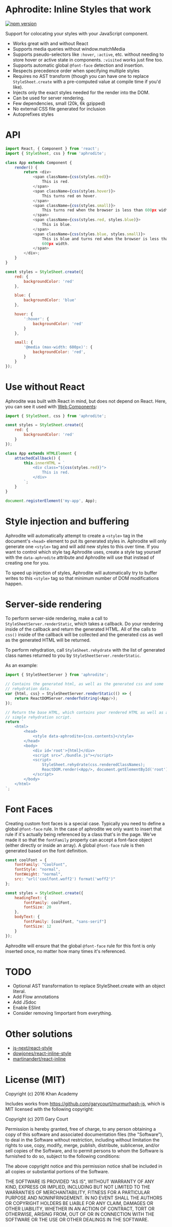 # Aphrodite: Inline Styles that work

[![npm version](https://badge.fury.io/js/aphrodite.svg)](https://badge.fury.io/js/aphrodite)

Support for colocating your styles with your JavaScript component.

- Works great with and without React
- Supports media queries without window.matchMedia
- Supports pseudo-selectors like `:hover`, `:active`, etc. without needing to
  store hover or active state in components. `:visited` works just fine too.
- Supports automatic global `@font-face` detection and insertion.
- Respects precedence order when specifying multiple styles
- Requires no AST transform (though you can have one to replace
  `StyleSheet.create` with a pre-computed value at compile time if you'd like).
- Injects only the exact styles needed for the render into the DOM.
- Can be used for server rendering.
- Few dependencies, small (20k, 6k gzipped)
- No external CSS file generated for inclusion
- Autoprefixes styles

# API

```js
import React, { Component } from 'react';
import { StyleSheet, css } from 'aphrodite';

class App extends Component {
    render() {
        return <div>
            <span className={css(styles.red)}>
                This is red.
            </span>
            <span className={css(styles.hover)}>
                This turns red on hover.
            </span>
            <span className={css(styles.small)}>
                This turns red when the browser is less than 600px width.
            </span>
            <span className={css(styles.red, styles.blue)}>
                This is blue.
            </span>
            <span className={css(styles.blue, styles.small)}>
                This is blue and turns red when the browser is less than
                600px width.
            </span>
        </div>;
    }
}

const styles = StyleSheet.create({
    red: {
        backgroundColor: 'red'
    },

    blue: {
        backgroundColor: 'blue'
    },

    hover: {
        ':hover': {
            backgroundColor: 'red'
        }
    },

    small: {
        '@media (max-width: 600px)': {
            backgroundColor: 'red',
        }
    }
});
```

# Use without React

Aphrodite was built with React in mind, but does not depend on React. Here, you can see it
used with [Web Components][webcomponents]:

```js
import { StyleSheet, css } from 'aphrodite';

const styles = StyleSheet.create({
    red: {
        backgroundColor: 'red'
    }
});

class App extends HTMLElement {
    attachedCallback() {
        this.innerHTML = `
            <div class="${css(styles.red)}">
                This is red.
            </div>
        `;
    }
}

document.registerElement('my-app', App);
```

# Style injection and buffering

Aphrodite will automatically attempt to create a `<style>` tag in the document's `<head>` element to put its generated styles in. Aphrodite will only generate one `<style>` tag and will add new styles to this over time. If you want to control which style tag Aphrodite uses, create a style tag yourself with the `data-aphrodite` attribute and Aphrodite will use that instead of creating one for you.

To speed up injection of styles, Aphrodite will automatically try to buffer writes to this `<style>` tag so that minimum number of DOM modifications happen.

# Server-side rendering

To perform server-side rendering, make a call to `StyleSheetServer.renderStatic`, which takes a callback. Do your rendering inside of the callback and return the generated HTML. All of the calls to `css()` inside of the callback will be collected and the generated css as well as the generated HTML will be returned.

To perform rehydration, call `StyleSheet.rehydrate` with the list of generated class names returned to you by `StyleSheetServer.renderStatic`.

As an example:

```js
import { StyleSheetServer } from 'aphrodite';

// Contains the generated html, as well as the generated css and some
// rehydration data.
var {html, css} = StyleSheetServer.renderStatic(() => {
    return ReactDOMServer.renderToString(<App/>);
});

// Return the base HTML, which contains your rendered HTML as well as a
// simple rehydration script.
return `
    <html>
        <head>
            <style data-aphrodite>{css.contents}</style>
        </head>
        <body>
            <div id='root'>{html}</div>
            <script src="./bundle.js"></script>
            <script>
                StyleSheet.rehydrate(css.renderedClassNames);
                ReactDOM.render(<App/>, document.getElementById('root'));
            </script>
        </body>
    </html>
`;
```

# Font Faces

Creating custom font faces is a special case. Typically you need to define a global `@font-face` rule. In the case of aphrodite we only want to insert that rule if it's actually being referenced by a class that's in the page. We've made it so that the `fontFamily` property can accept a font-face object (either directly or inside an array). A global `@font-face` rule is then generated based on the font definition.

```js
const coolFont = {
    fontFamily: "CoolFont",
    fontStyle: "normal",
    fontWeight: "normal",
    src: "url('coolfont.woff2') format('woff2')"
};

const styles = StyleSheet.create({
    headingText: {
        fontFamily: coolFont,
        fontSize: 20
    },
    bodyText: {
        fontFamily: [coolFont, "sans-serif"]
        fontSize: 12
    }
});
```

Aphrodite will ensure that the global `@font-face` rule for this font is only inserted once, no matter how many times it's referenced.

# TODO

- Optional AST transformation to replace StyleSheet.create with an object
  literal.
- Add Flow annotations
- Add JSdoc
- Enable ESlint
- Consider removing !important from everything.

# Other solutions

- [js-next/react-style](https://github.com/js-next/react-style)
- [dowjones/react-inline-style](https://github.com/dowjones/react-inline-style)
- [martinandert/react-inline](https://github.com/martinandert/react-inline)

# License (MIT)

Copyright (c) 2016 Khan Academy

Includes works from https://github.com/garycourt/murmurhash-js, which is MIT licensed with the following copyright:

Copyright (c) 2011 Gary Court

Permission is hereby granted, free of charge, to any person obtaining a copy of this software and associated documentation files (the "Software"), to deal in the Software without restriction, including without limitation the rights to use, copy, modify, merge, publish, distribute, sublicense, and/or sell copies of the Software, and to permit persons to whom the Software is furnished to do so, subject to the following conditions:

The above copyright notice and this permission notice shall be included in all copies or substantial portions of the Software.

THE SOFTWARE IS PROVIDED "AS IS", WITHOUT WARRANTY OF ANY KIND, EXPRESS OR IMPLIED, INCLUDING BUT NOT LIMITED TO THE WARRANTIES OF MERCHANTABILITY, FITNESS FOR A PARTICULAR PURPOSE AND NONINFRINGEMENT. IN NO EVENT SHALL THE AUTHORS OR COPYRIGHT HOLDERS BE LIABLE FOR ANY CLAIM, DAMAGES OR OTHER LIABILITY, WHETHER IN AN ACTION OF CONTRACT, TORT OR OTHERWISE, ARISING FROM, OUT OF OR IN CONNECTION WITH THE SOFTWARE OR THE USE OR OTHER DEALINGS IN THE SOFTWARE.

[webcomponents]: http://w3c.github.io/webcomponents/spec/custom
